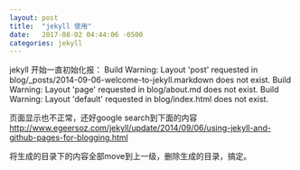 ```yaml
---
layout: post
title:  "jekyll 使用"
date:   2017-08-02 04:44:06 -0500
categories: jekyll
---
```

 jekyll 开始一直初始化报：
 Build Warning: Layout 'post' requested in blog/_posts/2014-09-06-welcome-to-jekyll.markdown does not exist.
     Build Warning: Layout 'page' requested in blog/about.md does not exist.
     Build Warning: Layout 'default' requested in blog/index.html does not exist.


页面显示也不正常，还好google search到下面的内容
 http://www.egeersoz.com/jekyll/update/2014/09/06/using-jekyll-and-github-pages-for-blogging.html

将生成的目录下的内容全部move到上一级，删除生成的目录，搞定。


